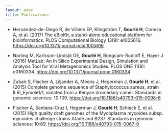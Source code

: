 ```yaml
---
layout: page
title: Publications
---
```


* Hernández-de-Diego R, de Villiers EP, Klingström T, **Gourlé H**, Conesa A, et
al. (2017) The eBioKit, a stand-alone educational platform for bioinformatics.
PLOS Computational Biology 13(9): e1005616.
<https://doi.org/10.1371/journal.pcbi.1005616>

* Norling M, Karlsson-Lindsjö OE, **Gourlé H**, Bongcam-Rudloff E, Hayer J
(2016) MetLab: An In Silico Experimental Design, Simulation and Analysis Tool
for Viral Metagenomics Studies. PLOS ONE 11(8): e0160334.
<https://doi.org/10.1371/journal.pone.0160334>

* Zubair S, Fischer A, Liljander A, Meens J, Hegerman J, **Gourlé H**, et al.
(2015) Complete genome sequence of Staphylococcus aureus, strain
ILRI_Eymole1/1, isolated from a Kenyan dromedary camel. Standards in genomic
sciences: 10:109. <https://doi.org/10.1186/s40793-015-0098-6>

* Fischer A, Santana-Cruz I, Hegerman J, **Gourlé H**, Schieck E, et al. (2015)
High quality draft genomes of the Mycoplasma mycoides subsp. mycoides challenge
strains Afadé and B237. Standards in genomic sciences: 10:89.
<https://doi.org/10.1186/s40793-015-0067-0>
